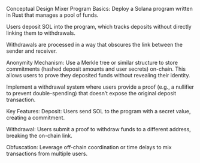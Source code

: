Conceptual Design
Mixer Program Basics:
Deploy a Solana program written in Rust that manages a pool of funds.

Users deposit SOL into the program, which tracks deposits without directly linking them to withdrawals.

Withdrawals are processed in a way that obscures the link between the sender and receiver.

Anonymity Mechanism:
Use a Merkle tree or similar structure to store commitments (hashed deposit amounts and user secrets) on-chain. This allows users to prove they deposited funds without revealing their identity.

Implement a withdrawal system where users provide a proof (e.g., a nullifier to prevent double-spending) that doesn’t expose the original deposit transaction.

Key Features:
Deposit: Users send SOL to the program with a secret value, creating a commitment.

Withdrawal: Users submit a proof to withdraw funds to a different address, breaking the on-chain link.

Obfuscation: Leverage off-chain coordination or time delays to mix transactions from multiple users.



